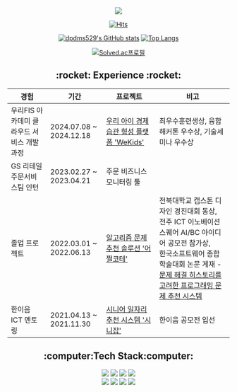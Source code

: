 <div align="center">
<img src="https://capsule-render.vercel.app/api?type=waving&color=ffb6c1&height=250&section=header&text=Hi,%20I'm%20YEEUN!&fontSize=70&fontColor=ffffff" />
  
[![Hits](https://hits.seeyoufarm.com/api/count/incr/badge.svg?url=https%3A%2F%2Fgithub.com%2Fdpdms529&count_bg=%23F9A3F8&title_bg=%23555555&icon=&icon_color=%23E7E7E7&title=hits&edge_flat=false)](https://hits.seeyoufarm.com)

[![dpdms529's GitHub stats](https://github-readme-stats.vercel.app/api?username=dpdms529&count_private=true&show_icons=true&theme=swift)](https://github.com/dpdms529/github-readme-stats)
[![Top Langs](https://github-readme-stats.vercel.app/api/top-langs/?username=dpdms529&layout=compact&theme=swift&hide=jupyter%20notebook)](https://github.com/dpdms529/github-readme-stats)

[![Solved.ac프로필](http://mazassumnida.wtf/api/v2/generate_badge?boj=musiclove529)](https://solved.ac/musiclove529)

<h2>:rocket: Experience :rocket:</h2>

|경험|기간|프로젝트|비고|
|--|--|--|--|
|우리FIS 아카데미 클라우드 서비스 개발 과정|2024.07.08 ~ 2024.12.18|[우리 아이 경제 습관 형성 플랫폼 'WeKids'](https://github.com/woorifisa-projects-3rd/WeKids-BE)|최우수훈련생상, 융합해커톤 우수상, 기술세미나 우수상|
|GS 리테일 주문서비스팀 인턴|2023.02.27 ~ 2023.04.21|주문 비즈니스 모니터링 툴||
|졸업 프로젝트|2022.03.01 ~ 2022.06.13|[알고리즘 문제 추천 솔루션 '어쩔코테'](https://github.com/PSRecommender)|전북대학교 캡스톤 디자인 경진대회 동상, <br> 전주 ICT 이노베이션스퀘어 AI/BC 아이디어 공모전 참가상, <br> 한국소프트웨어 종합학술대회 논문 게재 - [문제 해결 히스토리를 고려한 프로그래밍 문제 추천 시스템](https://www.dbpia.co.kr/journal/articleDetail?nodeId=NODE11224552)|
|한이음 ICT 멘토링|2021.04.13 ~ 2021.11.30|[시니어 일자리 추천 시스템 '시니잡'](https://github.com/dpdms529/SINIJOB)|한이음 공모전 입선|

<h2> :computer:Tech Stack:computer: </h2>
<img src="https://img.shields.io/badge/Spring-6DB33F?style=flat-square&logo=Spring&logoColor=white"/>
<img src="https://img.shields.io/badge/React-61DAFB?style=flat-square&logo=React&logoColor=white"/>
<img src="https://img.shields.io/badge/Oracle-F80000?style=flat-square&logo=Oracle&logoColor=white"/>
<img src="https://img.shields.io/badge/MySQL-4479A1?style=flat-square&logo=MySQL&logoColor=white"/>
<br>
<img src="https://img.shields.io/badge/AWS-232F3E?style=flat-square&logo=amazonwebservices&logoColor=white"/>
<img src="https://img.shields.io/badge/Docker-2496ED?style=flat-square&logo=Docker&logoColor=white"/>
<img src="https://img.shields.io/badge/Linux-FCC624?style=flat-square&logo=Linux&logoColor=white"/>
<img src="https://img.shields.io/badge/Git-F05032?style=flat-square&logo=Git&logoColor=white"/>

</div>

